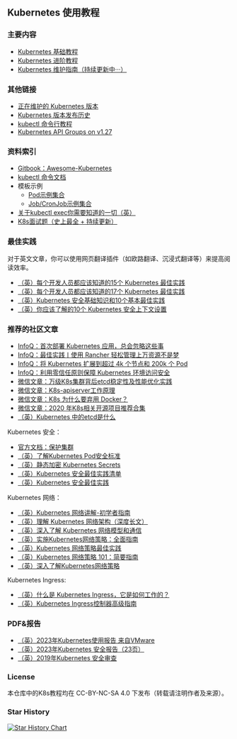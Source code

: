 ## Kubernetes 使用教程

### 主要内容

- [Kubernetes 基础教程](doc_tutorial.md)
- [Kubernetes 进阶教程](doc_tutorial_senior.md)
- [Kubernetes 维护指南（持续更新中···）](doc_maintaintion.md)

### 其他链接

- [正在维护的 Kubernetes 版本](https://kubernetes.io/releases/)
- [Kubernetes 版本发布历史](https://github.com/kubernetes/kubernetes/blob/master/CHANGELOG)
- [kubectl 命令行教程](https://kubernetes.io/docs/reference/kubectl/cheatsheet/#zsh)
- [Kubernetes API Groups on v1.27](https://kubernetes.io/docs/reference/generated/kubernetes-api/v1.27/#api-groups)

### 资料索引

- [Gitbook：Awesome-Kubernetes](https://ramitsurana.gitbook.io/awesome-kubernetes/docs)
- [kubectl 命令文档](https://kubernetes.io/docs/reference/generated/kubectl/kubectl-commands)
- 模板示例
    - [Pod示例集合](example_pod)
    - [Job/CronJob示例集合](example_job)
- [关于kubectl exec你需要知道的一切（英）](https://humalect.com/blog/kubectl-exec)
- [K8s面试题（史上最全 + 持续更新）](https://www.cnblogs.com/crazymakercircle/p/17052058.html)

### 最佳实践

对于英文文章，你可以使用网页翻译插件（如欧路翻译、沉浸式翻译等）来提高阅读效率。

- [（英）每个开发人员都应该知道的15个 Kubernetes 最佳实践](https://collabnix.com/15-kubernetes-best-practices-every-developer-should-know/)
- [（英）每个开发人员都应该知道的17个 Kubernetes 最佳实践](https://spacelift.io/blog/kubernetes-best-practices#3-use-autoscaling)
- [（英）Kubernetes 安全基础知识和10个基本最佳实践](https://www.aquasec.com/cloud-native-academy/kubernetes-in-production/kubernetes-security-best-practices-10-steps-to-securing-k8s/)
- [（英）你应该了解的10个 Kubernetes 安全上下文设置](https://snyk.io/blog/10-kubernetes-security-context-settings-you-should-understand/)

### 推荐的社区文章

- [InfoQ：首次部署 Kubernetes 应用，总会忽略这些事](https://www.infoq.cn/article/evv4tdg06s5y7yHV0tky)
- [InfoQ：最佳实践丨使用 Rancher 轻松管理上万资源不是梦](https://www.infoq.cn/article/alauo5jmqwyoyj7ds0le)
- [InfoQ：将 Kubernetes 扩展到超过 4k 个节点和 200k 个 Pod](https://www.infoq.cn/article/gJRYgXV0Mqj2DUugA6GU)
- [InfoQ：利用零信任原则保障 Kubernetes 环境访问安全](https://www.infoq.cn/article/ZjHZmjMXuUwSDubtjEa0)
- [微信文章：万级K8s集群背后etcd稳定性及性能优化实践](https://mp.weixin.qq.com/s?__biz=MzI5ODQ2MzI3NQ%3D%3D&chksm=eca427d0dbd3aec636ef425c8f36c93d2de0666144f604723d89ac5f6b19e3e33393267f0163&idx=2&mid=2247491220&scene=27&sn=1c818ace53ed059f9cd28fac65fdecb9)
- [微信文章：K8s-apiserver工作原理](https://mp.weixin.qq.com/s?__biz=MzI5ODQ2MzI3NQ%3D%3D&chksm=eca4246ddbd3ad7babd20232aa4dd063dfe9854a508ee9749d890bb01e4a89e9ec4e1335ca28&idx=2&mid=2247490857&scene=27&sn=ecbd558968f98f548338179bde0f649e)
- [微信文章：K8s 为什么要弃用 Docker？](https://mp.weixin.qq.com/s?__biz=MzI5ODQ2MzI3NQ%3D%3D&chksm=eca79d7adbd0146c0c286273b6da96293bb2faf22d65a798e3c777a5423501a80991517aa722&idx=1&mid=2247509054&scene=27&sn=14886df58080dbb277b3605cac041d82)
- [微信文章：2020 年K8s相关开源项目推荐合集](https://mp.weixin.qq.com/s?__biz=MzI5ODQ2MzI3NQ%3D%3D&chksm=eca7c8b2dbd041a4846fa8485ee8efd49087acf4abc6e4a4714c8075c68dbebdda8ce23aeb69&idx=1&mid=2247496182&scene=27&sn=488fb00e948d38a6c28f93ec097ab479)
- [（英）Kubernetes 中的etcd是什么](https://www.armosec.io/glossary/etcd-kubernetes/)

Kubernetes 安全：

- [官方文档：保护集群](https://kubernetes.io/zh-cn/docs/tasks/administer-cluster/securing-a-cluster/)
- [（英）了解Kubernetes Pod安全标准](https://snyk.io/blog/understanding-kubernetes-pod-security-standards/)
- [（英）静态加密 Kubernetes Secrets](https://4sysops.com/archives/encrypt-kubernetes-secrets-at-rest/)
- [（英）Kubernetes 安全最佳实践清单](https://ksoc.com/blog/kubernetes-security-ultimate-checklist)
- [（英）Kubernetes 安全最佳实践](https://www.mend.io/blog/kubernetes-security/#Kubernetes_security_context)

Kubernetes 网络：

- [（英）Kubernetes 网络讲解-初学者指南](https://spacelift.io/blog/kubernetes-networking)
- [（英）理解 Kubernetes 网络架构（深度长文）](https://cloudnativenow.com/topics/cloudnativenetworking/understanding-kubernetes-networking-architecture/)
- [（英）深入了解 Kubernetes 网络模型和通信](https://addozhang.medium.com/deep-dive-into-kubernetes-network-model-and-communication-57a2bffc852e)
- [（英）实施Kubernetes网络策略：全面指南](https://blog.kubesimplify.com/implementing-kubernetes-network-policies-a-comprehensive-guide)
- [（英）Kubernetes 网络策略最佳实践](https://snyk.io/blog/kubernetes-network-policy-best-practices/)
- [（英）Kubernetes 网络策略 101：简要指南](https://www.armosec.io/blog/kubernetes-network-policies-best-practices/)
- [（英）深入了解Kubernetes网络策略](https://www.uffizzi.com/kubernetes-multi-tenancy/kubernetes-network-policies)

Kubernetes Ingress:

- [（英）什么是 Kubernetes Ingress，它是如何工作的？](https://heffenvox.com/what-is-kubernetes-ingress-and-how-it-works/)
- [（英）Kubernetes Ingress控制器高级指南](https://loft.sh/blog/advanced-guide-to-kubernetes-ingress-controllers/)

### PDF&报告

- [（英）2023年Kubernetes使用报告 来自VMware](https://www.vmware.com/content/dam/digitalmarketing/vmware/en/pdf/docs/vmware-ebook-state-of-kubernetes.pdf)
- [（英）2023年Kubernetes 安全报告（23页）](https://www.redhat.com/en/resources/state-kubernetes-security-report-2023)
- [（英）2019年Kubernetes 安全审查](https://github.com/trailofbits/audit-kubernetes/blob/master/reports/Kubernetes%20Security%20Review.pdf)

### License

本仓库中的K8s教程均在 CC-BY-NC-SA 4.0 下发布（转载请注明作者及来源）。

### Star History

[![Star History Chart](https://api.star-history.com/svg?repos=chaseSpace/k8s-tutorial-cn&type=Date)](https://star-history.com/#chaseSpace/k8s-tutorial-cn&Date)